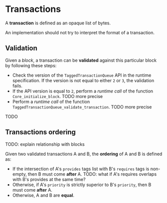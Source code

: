 # Transactions

A **transaction** is defined as an opaque list of bytes.

An implementation should not try to interpret the format of a transaction.

## Validation

Given a *block*, a transaction can be **validated** against this particular block by following these steps:

- Check the version of the `TaggedTransactionQueue` API in the runtime specification. If the version is not equal to either `2` or `3`, the validation fails.
- If the API version is equal to `2`, perform a *runtime call* of the function `Core_initialize_block`. TODO more precise
- Perform a *runtime call* of the function `TaggedTransactionQueue_validate_transaction`. TODO more precise

TODO

## Transactions ordering

TODO: explain relationship with blocks

Given two validated transactions A and B, the **ordering** of A and B is defined as:

- If the intersection of A's `provides` tags list with B's `requires` tags is non-empty, then B must come **after** A. TODO: what if A's requires overlaps with B's provides at the same time?
- Otherwise, if A's `priority` is strictly superior to B's `priority`, then B must come **after** A.
- Otherwise, A and B are **equal**.
